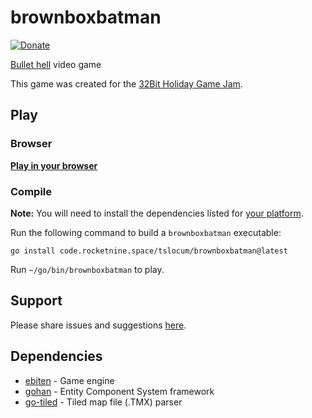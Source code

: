 # brownboxbatman
[![Donate](https://img.shields.io/liberapay/receives/rocketnine.space.svg?logo=liberapay)](https://liberapay.com/rocketnine.space)

[Bullet hell](https://en.wikipedia.org/wiki/Shoot_%27em_up#Bullet_hell) video game

This game was created for the [32Bit Holiday Game Jam](https://itch.io/jam/32bit-holiday-2021).

## Play

### Browser

[**Play in your browser**](https://rocketnine.itch.io/brownboxbatman?secret=brownboxbatman)

### Compile

**Note:** You will need to install the dependencies listed for [your platform](https://github.com/hajimehoshi/ebiten/blob/main/README.md#platforms).

Run the following command to build a `brownboxbatman` executable:

`go install code.rocketnine.space/tslocum/brownboxbatman@latest`

Run `~/go/bin/brownboxbatman` to play.

## Support

Please share issues and suggestions [here](https://code.rocketnine.space/tslocum/brownboxbatman/issues).

## Dependencies

- [ebiten](https://github.com/hajimehoshi/ebiten) - Game engine
- [gohan](https://code.rocketnine.space/tslocum/gohan) - Entity Component System framework
- [go-tiled](https://github.com/lafriks/go-tiled) - Tiled map file (.TMX) parser
